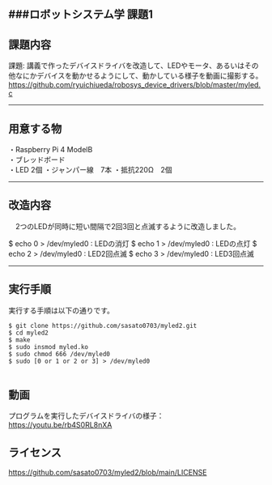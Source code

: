 ###ロボットシステム学 課題1
---

## 課題内容 
  
 課題: 講義で作ったデバイスドライバを改造して、LEDやモータ、あるいはその他なにかデバイスを動かせるようにして、動かしている様子を動画に撮影する。
 https://github.com/ryuichiueda/robosys_device_drivers/blob/master/myled.c
  
---
  
## 用意する物
  
・Raspberry Pi 4 ModelB  
・ブレッドボード  
・LED 2個
・ジャンパー線　7本
・抵抗220Ω　2個

  
---
  
## 改造内容
  
　2つのLEDが同時に短い間隔で2回3回と点滅するように改造しました。

 
 $ echo 0 > /dev/myled0 : LEDの消灯
 $ echo 1 > /dev/myled0 : LEDの点灯
 $ echo 2 > /dev/myled0 : LED2回点滅
 $ echo 3 > /dev/myled0 : LED3回点滅
  
---
  
## 実行手順
  
実行する手順は以下の通りです。  
```
$ git clone https://github.com/sasato0703/myled2.git 
$ cd myled2
$ make  
$ sudo insmod myled.ko 
$ sudo chmod 666 /dev/myled0
$ sudo [0 or 1 or 2 or 3] > /dev/myled0


```

## 動画
  プログラムを実行したデバイスドライバの様子：https://youtu.be/rb4S0RL8nXA
  


## ライセンス
https://github.com/sasato0703/myled2/blob/main/LICENSE

